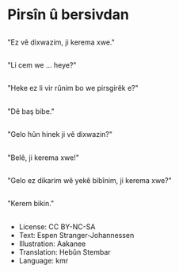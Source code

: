 # Pirsîn û bersivdan

##
"Ez vê dixwazim, ji kerema xwe."

##
"Li cem we ... heye?"

##
"Heke ez li vir rûnim bo we pirsgirêk e?"

##
"Dê baş bibe."

##
"Gelo hûn hinek ji vê dixwazin?"

##
"Belê, ji kerema xwe!"

##
"Gelo ez dikarim wê yekê bibînim, ji kerema xwe?"

##
"Kerem bikin."

##
* License: CC BY-NC-SA
* Text: Espen Stranger-Johannessen
* Illustration: Aakanee
* Translation: Hebûn Stembar
* Language: kmr
